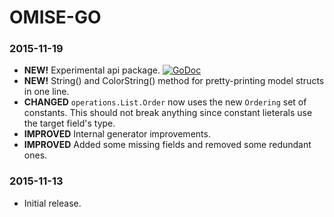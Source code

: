 # OMISE-GO

### 2015-11-19

* **NEW!** Experimental api package. [![GoDoc](https://godoc.org/github.com/omise/omise-go/api?status.svg)](https://godoc.org/github.com/omise/omise-go/api)
* **NEW!** String() and ColorString() method for pretty-printing model structs in one line.
* **CHANGED** `operations.List.Order` now uses the new `Ordering` set of constants. This
  should not break anything since constant lieterals use the target field's type.
* **IMPROVED** Internal generator improvements.
* **IMPROVED** Added some missing fields and removed some redundant ones.

### 2015-11-13

* Initial release.

